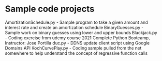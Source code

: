 # Sample code projects

AmortizationSchedule.py - Sample program to take a given amount and interest rate and create an amortization schedule
BinaryGuesses.py        - Sample work on binary guesses using lower and upper bounds
Blackjack.py            - Coding exercise from udemy course 2021 Complete Python Bootcamp, Instructor: Jose Portilla
duc.py                  - DDNS update client script using Google Domains API
KochCurvePlay.py        - Coding sample pulled from the net somewhere to help understand the concept of regressive function calls
